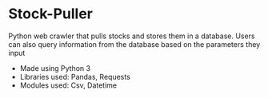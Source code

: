 # Stock-Puller
Python web crawler that pulls stocks and stores them in a database. Users can also query information from the database based on the parameters they input
- Made using Python 3
- Libraries used: Pandas, Requests
- Modules used: Csv, Datetime
